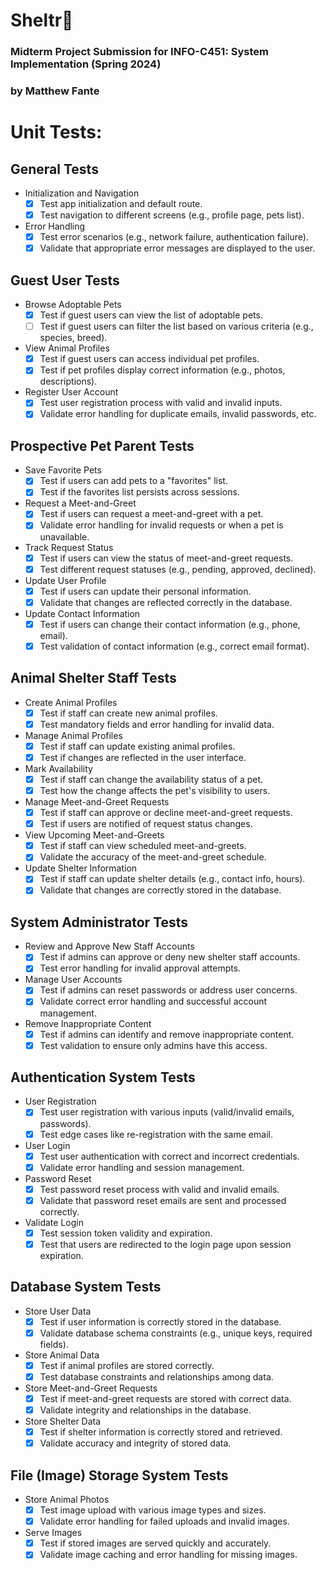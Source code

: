 # Sheltr🐾 
### Midterm Project Submission for INFO-C451: System Implementation (Spring 2024)
### by Matthew Fante

# Unit Tests:

## General Tests
- Initialization and Navigation
    - [x] Test app initialization and default route.
    - [x] Test navigation to different screens (e.g., profile page, pets list).
- Error Handling
    - [x] Test error scenarios (e.g., network failure, authentication failure).
    - [x] Validate that appropriate error messages are displayed to the user.

## Guest User Tests
- Browse Adoptable Pets
    - [x] Test if guest users can view the list of adoptable pets.
    - [ ] Test if guest users can filter the list based on various criteria (e.g., species, breed).
- View Animal Profiles
    - [x] Test if guest users can access individual pet profiles.
    - [x] Test if pet profiles display correct information (e.g., photos, descriptions).
- Register User Account
    - [x] Test user registration process with valid and invalid inputs.
    - [x] Validate error handling for duplicate emails, invalid passwords, etc.

## Prospective Pet Parent Tests
- Save Favorite Pets
    - [x] Test if users can add pets to a "favorites" list.
    - [x] Test if the favorites list persists across sessions.
- Request a Meet-and-Greet
    - [x] Test if users can request a meet-and-greet with a pet.
    - [x] Validate error handling for invalid requests or when a pet is unavailable.
- Track Request Status
    - [x] Test if users can view the status of meet-and-greet requests.
    - [x] Test different request statuses (e.g., pending, approved, declined).
- Update User Profile
    - [x] Test if users can update their personal information.
    - [x] Validate that changes are reflected correctly in the database.
- Update Contact Information
    - [x] Test if users can change their contact information (e.g., phone, email).
    - [x] Test validation of contact information (e.g., correct email format).

## Animal Shelter Staff Tests
- Create Animal Profiles
    - [x] Test if staff can create new animal profiles.
    - [x] Test mandatory fields and error handling for invalid data.
- Manage Animal Profiles
    - [x] Test if staff can update existing animal profiles.
    - [x] Test if changes are reflected in the user interface.
- Mark Availability
    - [x] Test if staff can change the availability status of a pet.
    - [x] Test how the change affects the pet's visibility to users.
- Manage Meet-and-Greet Requests
    - [x] Test if staff can approve or decline meet-and-greet requests.
    - [x] Test if users are notified of request status changes.
- View Upcoming Meet-and-Greets
    - [x] Test if staff can view scheduled meet-and-greets.
    - [x] Validate the accuracy of the meet-and-greet schedule.
- Update Shelter Information
    - [x] Test if staff can update shelter details (e.g., contact info, hours).
    - [x] Validate that changes are correctly stored in the database.

## System Administrator Tests
- Review and Approve New Staff Accounts
    - [x] Test if admins can approve or deny new shelter staff accounts.
    - [x] Test error handling for invalid approval attempts.
- Manage User Accounts
    - [x] Test if admins can reset passwords or address user concerns.
    - [x] Validate correct error handling and successful account management.
- Remove Inappropriate Content
    - [x] Test if admins can identify and remove inappropriate content.
    - [x] Test validation to ensure only admins have this access.

## Authentication System Tests
- User Registration
    - [x] Test user registration with various inputs (valid/invalid emails, passwords).
    - [x] Test edge cases like re-registration with the same email.
- User Login
    - [x] Test user authentication with correct and incorrect credentials.
    - [x] Validate error handling and session management.
- Password Reset
    - [x] Test password reset process with valid and invalid emails.
    - [x] Validate that password reset emails are sent and processed correctly.
- Validate Login
    - [x] Test session token validity and expiration.
    - [x] Test that users are redirected to the login page upon session expiration.

## Database System Tests
- Store User Data
    - [x] Test if user information is correctly stored in the database.
    - [x] Validate database schema constraints (e.g., unique keys, required fields).
- Store Animal Data
    - [x] Test if animal profiles are stored correctly.
    - [x] Test database constraints and relationships among data.
- Store Meet-and-Greet Requests
    - [x] Test if meet-and-greet requests are stored with correct data.
    - [x] Validate integrity and relationships in the database.
- Store Shelter Data
    - [x] Test if shelter information is correctly stored and retrieved.
    - [x] Validate accuracy and integrity of stored data.

## File (Image) Storage System Tests
- Store Animal Photos
    - [x] Test image upload with various image types and sizes.
    - [x] Validate error handling for failed uploads and invalid images.
- Serve Images
    - [x] Test if stored images are served quickly and accurately.
    - [x] Validate image caching and error handling for missing images.
